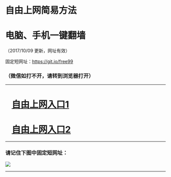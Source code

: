 ﻿# 自由上网简易方法

# 电脑、手机一键翻墙

（2017/10/09 更新，网址有效）

固定短网址：https://git.io/free99

### （微信如打不开，请转到浏览器打开）


***





# &nbsp;&nbsp; <a href="http://ft1751529456.fwq-tz-1001.info/fwqtz01.html?t=100900110720 " target="_blank">自由上网入口1</a>
# &nbsp;&nbsp; <a href="http://ft2505513408.fwq-tz-1002.info/fwqtz02.html?t=10090018526 " target="_blank">自由上网入口2</a>
***

### 请记住下图中固定短网址：

<img src="https://s3-us-west-2.amazonaws.com/fwq-1001/yjfq-20170905okok.png" /> 


***

